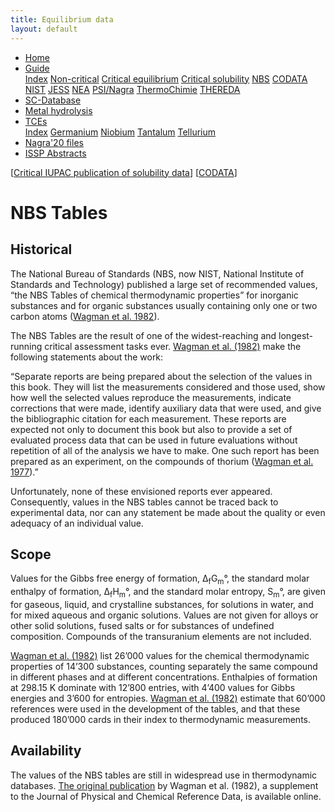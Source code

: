 ```yaml
---
title: Equilibrium data
layout: default
---
```

<ul>
  <li><a href="/">Home</a></li>
  <li class="dropdown">
    <a href="javascript:void(0)" class="dropbtn" class="active">Guide</a>
    <div class="dropdown-content">
      <a href="index.html">Index</a>
      <a href="noncritical.html">Non-critical</a>
      <a href="critical-equilibrium.html">Critical equilibrium</a>
      <a href="critical-solubility.html">Critical solubility</a>
      <a class="active" href="NBS.html">NBS</a>
      <a href="CODATA.html">CODATA</a>
      <a href="NIST.html">NIST</a>
      <a href="JESS.html">JESS</a>
      <a href="NEA.html">NEA</a>
      <a href="PSI.html">PSI/Nagra</a>
      <a href="thermochimie.html">ThermoChimie</a>
      <a href="THEREDA.html">THEREDA</a>
    </div>
  </li>
  <li><a href="/sc-database.html">SC-Database</a></li>
  <li><a href="/hydrolysis.html">Metal hydrolysis</a></li>
  <li class="dropdown">
    <a href="javascript:void(0)" class="dropbtn">TCEs</a>
    <div class="dropdown-content">
      <a href="/TCE/index.html">Index</a>
      <a href="/TCE/germanium.html">Germanium</a>
      <a href="/TCE/niobium.html">Niobium</a>
      <a href="/TCE/tantalum.html">Tantalum</a>
      <a href="/TCE/tellurium.html">Tellurium</a>
    </div>
  </li>
  <li><a href="../Nagra20-files.html">Nagra'20 files</a></li>
  <li><a href="../ISSP-abstracts.html">ISSP Abstracts</a></li>
</ul>

[[Critical IUPAC publication of solubility data](critical-solubility.html)] [[CODATA](CODATA.html)]

# NBS Tables

## Historical

The National Bureau of Standards (NBS, now NIST, National Institute of Standards and Technology) published a large set of recommended values, “the NBS Tables of chemical thermodynamic properties” for inorganic substances and for organic substances usually containing only one or two carbon atoms (<a  href="https://srd.nist.gov/JPCRD/jpcrdS2Vol11.pdf" target="_blank" rel="noopener">Wagman et al. 1982</a>).

The NBS Tables are the result of one of the widest-reaching and longest-running critical assessment tasks ever. <a  href="https://srd.nist.gov/JPCRD/jpcrdS2Vol11.pdf" target="_blank" rel="noopener">Wagman et al. (1982)</a> make the following statements about the work:

“Separate reports are being prepared about the selection of the values in this book. They will list the measurements considered and those used, show how well the selected values reproduce the measurements, indicate corrections that were made, identify auxiliary data that were used, and give the bibliographic citation for each measurement. These reports are expected not only to document this book but also to provide a set of evaluated process data that can be used in future evaluations without repetition of all of the analysis we have to make. One such report has been prepared as an experiment, on the compounds of thorium (<a  href="https://nvlpubs.nist.gov/nistpubs/Legacy/IR/nbsir77-1300.pdf" target="_blank" rel="noopener">Wagman et al. 1977</a>).”

Unfortunately, none of these envisioned reports ever appeared. Consequently, values in the NBS tables cannot be traced back to experimental data, nor can any statement be made about the quality or even adequacy of an individual value.

## Scope

Values for the Gibbs free energy of formation, &Delta;<sub>f</sub>G<sub>m</sub>&deg;, the standard molar enthalpy of formation, &Delta;<sub>f</sub>H<sub>m</sub>&deg;, and the standard molar entropy, S<sub>m</sub>&deg;, are given for gaseous, liquid, and crystalline substances, for solutions in water, and for mixed aqueous and organic solutions. Values are not given for alloys or other solid solutions, fused salts or for substances of undefined composition. Compounds of the transuranium elements are not included.

<a  href="https://srd.nist.gov/JPCRD/jpcrdS2Vol11.pdf" target="_blank" rel="noopener">Wagman et al. (1982)</a> list 26’000 values for the chemical thermodynamic properties of 14’300 substances, counting separately the same compound in different phases and at different concentrations. Enthalpies of formation at 298.15 K dominate with 12’800 entries, with 4’400 values for Gibbs energies and 3’600 for entropies. <a  href="https://srd.nist.gov/JPCRD/jpcrdS2Vol11.pdf" target="_blank" rel="noopener">Wagman et al. (1982)</a> estimate that 60’000 references were used in the development of the tables, and that these produced 180’000 cards in their index to thermodynamic measurements.

## Availability

The values of the NBS tables are still in widespread use in thermodynamic databases. <a  href="https://srd.nist.gov/JPCRD/jpcrdS2Vol11.pdf" target="_blank" rel="noopener">The original publication</a> by Wagman et al. (1982), a supplement to the Journal of Physical and Chemical Reference Data, is available online.
